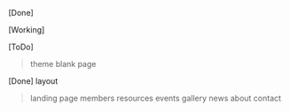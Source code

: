 [Done]

[Working]

[ToDo]

> theme
> blank page

[Done] layout
> landing page
> members
> resources
> events
> gallery
> news
> about
> contact